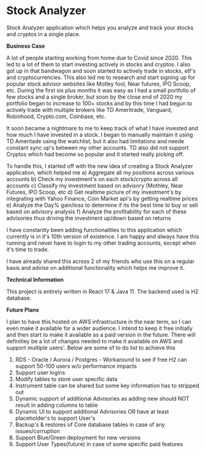 # Stock Analyzer
Stock Analyzer application which helps you analyze and track your stocks and cryptos in a single place.

**Business Case**

A lot of people starting working from home due to Covid since 2020. This led to a lot of them to start investing actively in stocks and cryptos. I also got up in that bandwagon and soon started to actively trade in stocks, etf's and cryptocurrencies. This also led me to research and start signing up for popular stock advisor websites like Motley fool, Near futures, IPO Scoop, etc. During the first six plus months it was easy as I had a small portfolio of few stocks and a single broker, but soon by the close end of 2020 my portfolio began to increase to 100+ stocks and by this time I had begun to actively trade with multiple brokers like TD Ameritrade, Vanguard, Robinhood, Crypto.com, Coinbase, etc.

It soon became a nightmare to me to keep track of what I have invested and how much I have invested in a stock. I began to manually maintain it using TD Ameritade using the watchlist, but it also had limitations and neede constant sync up's between my other accounts. TD also did not support Cryptos which had become so popular and it started really picking off.

To handle this, I started off with the new idea of creating a Stock Analyzer application, which helped me 
a) Aggregate all my positions across various accounts
b) Check my investment's on each stock/crypto across all accounts
c) Classify my investment based on advisory (Mothley, Near Futures, IPO Scoop, etc
d) Get realtime picture of my investment's by integrating with Yahoo Finance, Coin Market api's by getting realtime prices
e) Analyze the Day% gain/loss to determine if its the best time to buy or sell based on advisory analysis
f) Analyze the profitability for each of these advisories thus driving the investment up/down based on returns

I have constantly been adding functionalities to this application which currently is in it's 10th version of existence. I am happy and always have this running and never have to login to my other trading accounts, except when it's time to trade. 

I have already shared this across 2 of my friends who use this on a regular basis and advise on additional functionality which helps me improve it.

**Technical Information**

This project is entirely written in React 17 & Java 11. The backend used is H2 database.

**Future Plans**

I plan to have this hosted on AWS infrastructure in the near term, so I can even make it available for a wider audience. I intend to keep it free initially and then start to make it available as a paid version in the future. There will definitley be a lot of changes needed to make it available on AWS and support multiple users'.
Below are some of to do list to achieve this
1) RDS - Oracle / Aurora / Postgres - Workaround to see if free H2 can support 50-100 users w/o performance impacts
2) Support user logins
3) Modify tables to store user specific data
4) Instrument table can be shared but some key information has to stripped out
5) Dynamic support of additional Advisories as adding new should NOT result in adding columns to table
6) Dynamic UI to support additional Advisories OR have at least placeholder's to support User's
7) Backup's & restores of Core database tables in case of any issues/corruption
8) Support Blue/Green deployment for new versions
9) Support User Types(future) in case of some specific paid features

